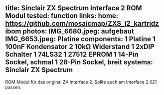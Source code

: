 title: Sinclair ZX Spectrum Interface 2 ROM Modul
tested: function
links:
    home: https://github.com/mosaicmap/ZXS_I2_kartridz
    ibom
photos:
    IMG_6680.jpeg: aufgebaut
    IMG_6653.jpeg: Platine
components:
    1 Platine
    1 100nF Kondensator
    2 10kΩ Widerstand
    1 2xDIP Schalter
    1 74LS32
    1 27512 EPROM
    1 14-Pin Sockel, schmal
    1 28-Pin Sockel, breit
systems:
    Sinclair ZX Spectrum
---
ROM Modul für das original ZX Interface 2. Sollte auch am Interface 2.021 passen.

